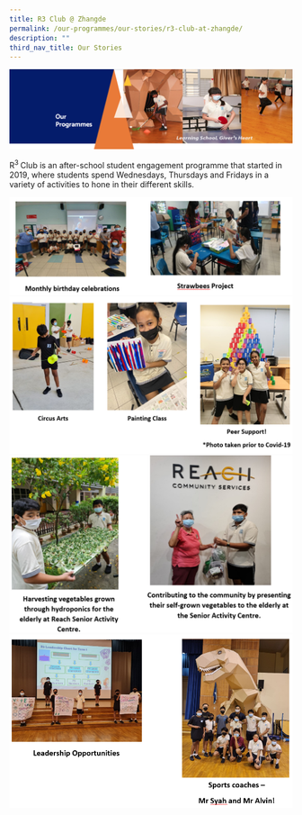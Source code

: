 ```yaml
---
title: R3 Club @ Zhangde
permalink: /our-programmes/our-stories/r3-club-at-zhangde/
description: ""
third_nav_title: Our Stories
---
```

<img src="/images/OurProgrammes.png">
<p>R<sup>3&nbsp;</sup>Club is an after-school student engagement programme that started in 2019, where students spend Wednesdays, Thursdays and Fridays in a variety of activities to hone in their different skills.&nbsp;</p>
<img src="/images/R3%20Club1.png">
<img src="/images/R3%20Club2.png">
<img src="/images/R3%20Club3.png">
<img src="/images/R3%20Club4.png">
